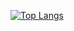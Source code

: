 [![Top Langs](https://github-readme-stats.vercel.app/api/top-langs/?username=Pinkhron&layout=compact)](https://github.com/anuraghazra/github-readme-stats)
